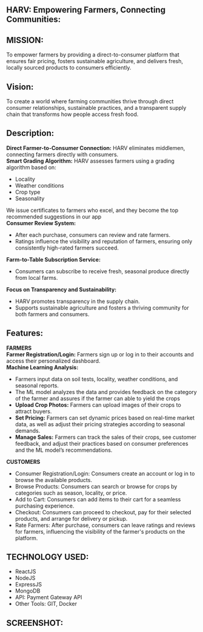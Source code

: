 ## HARV: Empowering Farmers, Connecting Communities:
## MISSION:
To empower farmers by providing a direct-to-consumer platform that ensures fair pricing, fosters sustainable agriculture, and delivers fresh, locally sourced products to consumers efficiently.
## Vision:
 To create a world where farming communities thrive through direct consumer relationships, sustainable practices, and a transparent supply chain that transforms how people access fresh food.
## Description:
<strong>Direct Farmer-to-Consumer Connection:</strong> HARV eliminates middlemen, connecting farmers directly with consumers.</br>
<strong>Smart Grading Algorithm:</strong> HARV assesses farmers using a grading algorithm based on:</br>
<ul>
  <li>Locality</li>
  <li>Weather conditions</li>
  <li>Crop type</li>
  <li>Seasonality</li>
</ul>
We issue certificates to farmers who excel, and they become the top recommended suggestions in our app</br>
<strong>Consumer Review System:</strong>
<ul>
  <li>After each purchase, consumers can review and rate farmers.</li>
  <li>Ratings influence the visibility and reputation of farmers, ensuring only consistently high-rated farmers succeed.</li>
</ul>
<strong>Farm-to-Table Subscription Service:</strong>
<ul>
  <li>Consumers can subscribe to receive fresh, seasonal produce directly from local farms.</li>
</ul>
<strong>Focus on Transparency and Sustainability:</strong>
<ul>
<li>HARV promotes transparency in the supply chain.</li>
<li>Supports sustainable agriculture and fosters a thriving community for both farmers and consumers.</li></ul>
</ul>

## Features:

<strong>FARMERS</strong></br>
<strong>Farmer Registration/Login:</strong> Farmers sign up or log in to their accounts and access their personalized dashboard.</br>
<strong>Machine Learning Analysis:</strong>
<ul>
 <li>Farmers input data on soil tests, locality, weather conditions, and seasonal reports.</li>
 <li>The ML model analyzes the data and provides feedback on the category of the farmer and assures if the farmer can able to yield the crops</li>
 <li><strong>Upload Crop Photos:</strong> Farmers can upload images of their crops to attract buyers.</li>
 <li><strong>Set Pricing:</strong> Farmers can set dynamic prices based on real-time market data, as well as adjust their pricing strategies according to seasonal demands.</li>
 <li><strong>Manage Sales:</strong> Farmers can track the sales of their crops, see customer feedback, and adjust their practices based on consumer preferences and the ML model’s recommendations.</li>
</ul>

<strong>CUSTOMERS</strong>
<ul>
 <li>Consumer Registration/Login: Consumers create an account or log in to browse the available products.</li>
 <li>Browse Products: Consumers can search or browse for crops by categories such as season, locality, or price.</li>
 <li>Add to Cart: Consumers can add items to their cart for a seamless purchasing experience.</li>
 <li>Checkout: Consumers can proceed to checkout, pay for their selected products, and arrange for delivery or pickup.</li>
 <li>Rate Farmers: After purchase, consumers can leave ratings and reviews for farmers, influencing the visibility of the farmer's products on the platform.</li>
</ul>

## TECHNOLOGY USED:
<ul>
 <li>ReactJS</li>
 <li>NodeJS</li>
 <li>ExpressJS</li>
 <li>MongoDB</li>
 <li>API:  Payment Gateway API</li>
 <li>Other Tools: GIT, Docker</li>
</ul>

## SCREENSHOT:






